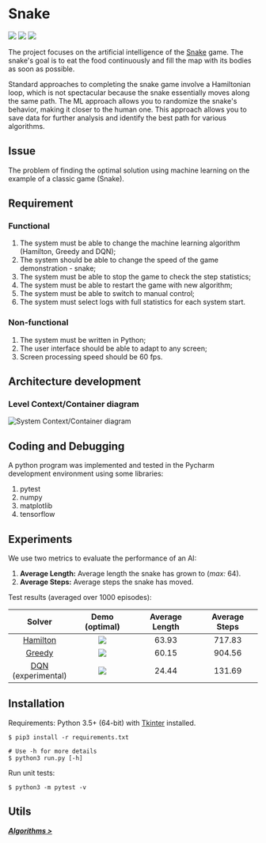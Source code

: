 # Snake

[![][badge-travis]][build-travis] [![][badge-appveyor]][build-appveyor] ![][badge-python]

The project focuses on the artificial intelligence of the [Snake][wiki-snake] game. The snake's goal is to eat the food continuously and fill the map with its bodies as soon as possible.

Standard approaches to completing the snake game involve a Hamiltonian loop, which is not spectacular because the snake essentially moves along the same path. The ML approach allows you to randomize the snake's behavior, making it closer to the human one. This approach allows you to save data for further analysis and identify the best path for various algorithms.

## Issue
The problem of finding the optimal solution using machine learning on the example of a classic game (Snake).

## Requirement

### Functional
1. The system must be able to change the machine learning algorithm (Hamilton, Greedy and DQN);
2. The system should be able to change the speed of the game demonstration - snake;
3. The system must be able to stop the game to check the step statistics;
4. The system must be able to restart the game with new algorithm;
5. The system must be able to switch to manual control;
6. The system must select logs with full statistics for each system start.

### Non-functional
1. The system must be written in Python;
2. The user interface should be able to adapt to any screen;
3. Screen processing speed should be 60 fps.

## Architecture development
### Level Context/Container diagram
![System Context/Container diagram](https://github.com/VortexAstra/software-engineering/blob/master/lvl.png)


## Coding and Debugging
A python program was implemented and tested in the Pycharm development environment using some libraries:
1. pytest
2. numpy
3. matplotlib
4. tensorflow

## Experiments

We use two metrics to evaluate the performance of an AI:

1. **Average Length:** Average length the snake has grown to (*max:* 64).
2. **Average Steps:** Average steps the snake has moved.

Test results (averaged over 1000 episodes):

| Solver | Demo (optimal) | Average Length | Average Steps |
| :----: | :------------: | :------------: | :-----------: |
|[Hamilton][doc-hamilton]|![][demo-hamilton]|63.93|717.83|
|[Greedy][doc-greedy]|![][demo-greedy]|60.15|904.56|
|[DQN][doc-dqn]<br>(experimental)|![][demo-dqn]|24.44|131.69|

## Installation

Requirements: Python 3.5+ (64-bit) with [Tkinter][doc-tkinter] installed.

```
$ pip3 install -r requirements.txt

# Use -h for more details
$ python3 run.py [-h]
```

Run unit tests:

```
$ python3 -m pytest -v
```



## Utils

***[Algorithms >][doc-algorithms]***






[snake-proj-old]: https://github.com/chuyangliu/Snake/tree/7227f5e0f3185b07e9e3de1ac5c19a17b9de3e3c

[build-travis]: https://travis-ci.org/chuyangliu/snake
[build-appveyor]: https://ci.appveyor.com/project/chuyangliu/snake/branch/master

[badge-travis]: https://travis-ci.org/chuyangliu/snake.svg?branch=master
[badge-appveyor]: https://ci.appveyor.com/api/projects/status/ew63pr1vb7ee1yyi/branch/master?svg=true
[badge-python]: https://img.shields.io/badge/python-3.5+-blue.svg

[wiki-snake]: https://en.wikipedia.org/wiki/Snake_(video_game)
[doc-tkinter]: https://docs.python.org/3.6/library/tkinter.html
[doc-algorithms]: ./docs/algorithms.md
[doc-greedy]: ./docs/algorithms.md#greedy-solver
[doc-hamilton]: ./docs/algorithms.md#hamilton-solver
[doc-dqn]: ./docs/algorithms.md#dqn-solver

[demo-hamilton]: ./docs/images/solver_hamilton.gif
[demo-greedy]: ./docs/images/solver_greedy.gif
[demo-dqn]: ./docs/images/solver_dqn.gif

